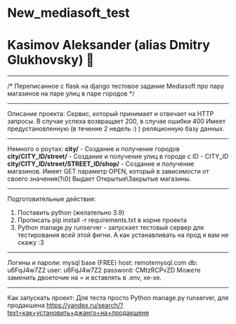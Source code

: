 # New_mediasoft_test
# Kasimov Aleksander (alias Dmitry Glukhovsky) 🦊
____
/* Переписанное с flask на django тестовое задание Mediasoft про пару магазинов на паре улиц в паре городов */
____
Описание проекта:
Сервис, который принимает и отвечает на HTTP запросы. В случае успеха возвращает 200, в случае ошибки 400
Имеет предустановленную (в течение 2 недель :) ) реляционную базу данных.
____
Немного о роутах:
**city/** - Создание и получение городов
**city/CITY_ID/street/** - Создание и получение улиц в городе с ID - CITY_ID
**city/CITY_ID/street/STREET_ID/shop/** - Создание и получение магазинов. Имеет GET параметр OPEN, который в зависимости от своего значения(1\0) Выдает Открытые\Закрытые магазины.
____
Подготовительные действия:
1. Поставить python (желательно 3.9)
2. Прописать pip install -r requirements.txt в корне проекта
3. Python manage.py runserver - запускает тестовый сервер для тестирования всей этой фигни.
А как устанавливать на прод я вам не скажу :З
____
Логины и пароли:
mysql base (FREE) 
host: remotemysql.com
db: u6FqJ4w7Z2
user: u6FqJ4w7Z2
password: CMtzRCPvZD
Можете заменить двоеточие на = и вставлять в .env, хе-хе.
____
Как запускать проект:
Для теста просто Python manage.py runserver, для продакшена
https://yandex.ru/search/?text=как+установить+джанго+на+продакшене
